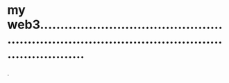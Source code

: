 # my web3.....................................................................................................................
.
